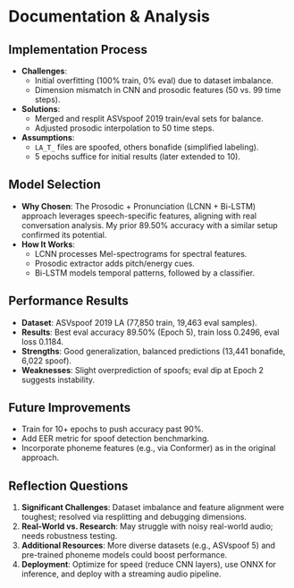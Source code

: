 # Documentation & Analysis

## Implementation Process
- **Challenges**: 
  - Initial overfitting (100% train, 0% eval) due to dataset imbalance.
  - Dimension mismatch in CNN and prosodic features (50 vs. 99 time steps).
- **Solutions**: 
  - Merged and resplit ASVspoof 2019 train/eval sets for balance.
  - Adjusted prosodic interpolation to 50 time steps.
- **Assumptions**: 
  - `LA_T_` files are spoofed, others bonafide (simplified labeling).
  - 5 epochs suffice for initial results (later extended to 10).

## Model Selection
- **Why Chosen**: The Prosodic + Pronunciation (LCNN + Bi-LSTM) approach leverages speech-specific features, aligning with real conversation analysis. My prior 89.50% accuracy with a similar setup confirmed its potential.
- **How It Works**: 
  - LCNN processes Mel-spectrograms for spectral features.
  - Prosodic extractor adds pitch/energy cues.
  - Bi-LSTM models temporal patterns, followed by a classifier.

## Performance Results
- **Dataset**: ASVspoof 2019 LA (77,850 train, 19,463 eval samples).
- **Results**: Best eval accuracy 89.50% (Epoch 5), train loss 0.2496, eval loss 0.1184.
- **Strengths**: Good generalization, balanced predictions (13,441 bonafide, 6,022 spoof).
- **Weaknesses**: Slight overprediction of spoofs; eval dip at Epoch 2 suggests instability.

## Future Improvements
- Train for 10+ epochs to push accuracy past 90%.
- Add EER metric for spoof detection benchmarking.
- Incorporate phoneme features (e.g., via Conformer) as in the original approach.

## Reflection Questions
1. **Significant Challenges**: Dataset imbalance and feature alignment were toughest; resolved via resplitting and debugging dimensions.
2. **Real-World vs. Research**: May struggle with noisy real-world audio; needs robustness testing.
3. **Additional Resources**: More diverse datasets (e.g., ASVspoof 5) and pre-trained phoneme models could boost performance.
4. **Deployment**: Optimize for speed (reduce CNN layers), use ONNX for inference, and deploy with a streaming audio pipeline.
